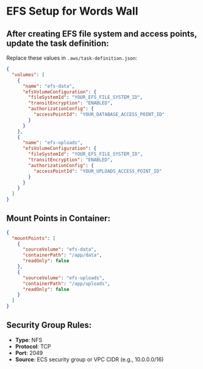 # EFS Setup for Words Wall

## After creating EFS file system and access points, update the task definition:

Replace these values in `.aws/task-definition.json`:

```json
{
  "volumes": [
    {
      "name": "efs-data",
      "efsVolumeConfiguration": {
        "fileSystemId": "YOUR_EFS_FILE_SYSTEM_ID",
        "transitEncryption": "ENABLED",
        "authorizationConfig": {
          "accessPointId": "YOUR_DATABASE_ACCESS_POINT_ID"
        }
      }
    },
    {
      "name": "efs-uploads",
      "efsVolumeConfiguration": {
        "fileSystemId": "YOUR_EFS_FILE_SYSTEM_ID",
        "transitEncryption": "ENABLED",
        "authorizationConfig": {
          "accessPointId": "YOUR_UPLOADS_ACCESS_POINT_ID"
        }
      }
    }
  ]
}
```

## Mount Points in Container:
```json
{
  "mountPoints": [
    {
      "sourceVolume": "efs-data",
      "containerPath": "/app/data",
      "readOnly": false
    },
    {
      "sourceVolume": "efs-uploads",
      "containerPath": "/app/uploads",
      "readOnly": false
    }
  ]
}
```

## Security Group Rules:
- **Type**: NFS
- **Protocol**: TCP
- **Port**: 2049
- **Source**: ECS security group or VPC CIDR (e.g., 10.0.0.0/16)